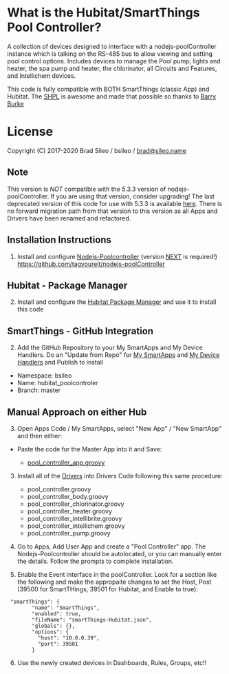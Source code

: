 # What is the Hubitat/SmartThings Pool Controller?
A collection of devices designed to interface with a nodejs-poolController instance which is talking on the RS-485 bus to allow viewing and setting pool control options. Includes devices to manage the Pool pump, lights and heater, the spa pump and heater, the chlorinator, all Circuits and Features, and Intellichem devices.

This code is fully compatible with BOTH SmartThings (classic App) and Hubitat.  The [SHPL](https://github.com/SANdood/SmartThings-Hubitat-Portability-Library) is awesome and made that possible so thanks to [Barry Burke](https://github.com/SANdood)

# License
Copyright (C) 2017-2020  Brad Sileo / bsileo / brad@sileo.name

## Note
This version is *NOT* compatible with the 5.3.3 version of nodejs-poolController. If you are using that version, consider upgrading! The last deprecated version of this code for use with 5.3.3 is available [here](https://github.com/bsileo/hubitat_poolcontroller/tree/NJPC-5.3.3). There is no forward migration path from that version to this version as all Apps and Drivers have been renamed and refactored.

## Installation Instructions
1. Install and configure [Nodejs-Poolcontroller](https://github.com/tagyoureit/nodejs-poolController) (version [NEXT](https://github.com/tagyoureit/nodejs-poolController/tree/next) is required!)
          https://github.com/tagyoureit/nodejs-poolController

## Hubitat - Package Manager

2. Install and configure the [Hubitat Package Manager](https://github.com/dcmeglio/hubitat-packagemanager) and use it to install this code

## SmartThings - GitHub Integration
2. Add the GitHub Repository to your  My SmartApps and My Device Handlers. Do an "Update from Repo" for [My SmartApps](https://graph.api.smartthings.com/ide/apps) and [My Device Handlers](https://graph.api.smartthings.com/ide/devices) and Publish to install
- Namespace: bsileo
- Name: hubitat_poolcontroler
- Branch: master

## Manual Approach on either Hub
3. Open Apps Code / My SmartApps, select "New App" / "New SmartApp" and then either:

- Paste the code for the Master App into it and Save:

	* [pool_controller_app.groovy](https://raw.githubusercontent.com/bsileo/hubitat_poolcontroller/master/smartapps/bsileo/pool-controller.src/pool-controller.groovy)

3. Install all of the [Drivers](https://github.com/bsileo/hubitat_poolcontroller/tree/master/devicetypes/bsileo) into Drivers Code following this same procedure:

	* pool_controller.groovy
	* pool_controller_body.groovy
	* pool_controller_chlorinator.groovy
	* pool_controller_heater.groovy
	* pool_controller_intellibrite.groovy
	* pool_controller_intellichem.groovy
	* pool_controller_pump.groovy


4. Go to Apps, Add User App and create a "Pool Controller" app. The Nodejs-Poolcontroller should be autolocated, or you can manually enter the details. Follow the prompts to complete installation.

5. Enable the Event interface in the poolController. Look for a section like the following and make the appropaite changes to set the Host, Post (39500 for SmartTHings, 39501 for Hubitat, and Enable to true):

```
 "smartThings": {
        "name": "SmartThings",
        "enabled": true,
        "fileName": "smartThings-Hubitat.json",
        "globals": {},
        "options": {
          "host": "10.0.0.39",
          "port": 39501
        }
```

6. Use the newly created devices in Dashboards, Rules, Groups, etc!!
